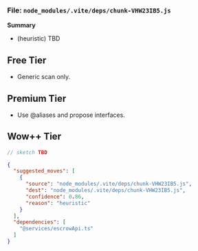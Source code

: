### File: `node_modules/.vite/deps/chunk-VHW23IB5.js`

**Summary**
- (heuristic) TBD

## Free Tier
- Generic scan only.

## Premium Tier
- Use @aliases and propose interfaces.

## Wow++ Tier
```ts
// sketch TBD
```

```json
{
  "suggested_moves": [
    {
      "source": "node_modules/.vite/deps/chunk-VHW23IB5.js",
      "dest": "node_modules/.vite/deps/chunk-VHW23IB5.js",
      "confidence": 0.86,
      "reason": "heuristic"
    }
  ],
  "dependencies": [
    "@services/escrowApi.ts"
  ]
}
```

